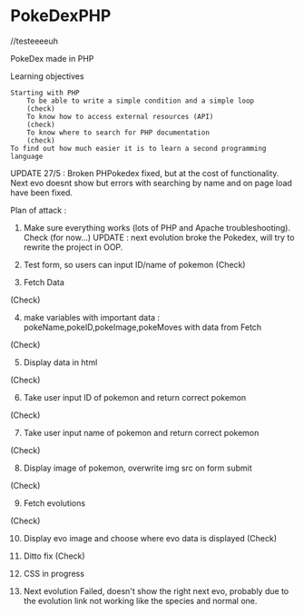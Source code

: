 # PokeDexPHP
//testeeeeuh

PokeDex made in PHP

Learning objectives

    Starting with PHP
        To be able to write a simple condition and a simple loop
        (check)
        To know how to access external resources (API)
        (check)
        To know where to search for PHP documentation
        (check)
    To find out how much easier it is to learn a second programming language

UPDATE 27/5 : 
Broken PHPokedex fixed, but at the cost of functionality. Next evo doesnt show  but errors with searching 
by name and on page load have been fixed.

Plan of attack :

1. Make sure everything works (lots of PHP and Apache troubleshooting).
Check (for now...)
UPDATE : next evolution broke the Pokedex, will try to rewrite the project in OOP.

2. Test form, so users can input ID/name of pokemon
(Check)

3. Fetch Data 

(Check)

4. make variables with important data : pokeName,pokeID,pokeImage,pokeMoves
   with data from Fetch

(Check)

5. Display data in html

(Check)

6. Take user input ID of pokemon and return correct pokemon

(Check)

7. Take user input name of pokemon and return correct pokemon

(Check)

8. Display image of pokemon, overwrite img src on form submit

(Check)

9. Fetch evolutions

(Check)

10. Display evo image and choose where evo data is displayed
(Check)

11. Ditto fix 
(Check)


12. CSS
in progress

13. Next evolution
Failed, doesn't show the right next evo, probably due to the evolution link not working like the species
and normal one.


